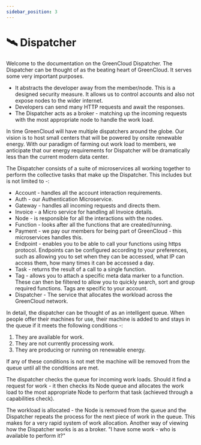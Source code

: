 ```yaml
---
sidebar_position: 3
---
```


# 🛰️ Dispatcher

Welcome to the documentation on the GreenCloud Dispatcher. The Dispatcher can be thought of as the beating heart of GreenCloud. It serves some very important purposes.

-   It abstracts the developer away from the member/node. This is a designed security measure. It allows us to control accounts and also not expose nodes to the wider internet.
-   Developers can send many HTTP requests and await the responses.
-   The Dispatcher acts as a broker - matching up the incoming requests with the most appropriate node to handle the work load.

In time GreenCloud will have multiple dispatchers around the globe. Our vision is to host small centers that will be powered by onsite renewable energy. With our paradigm of farming out work load to members, we anticipate that our energy requirements for Dispatcher will be dramatically less than the current modern data center.

The Dispatcher consists of a suite of microservices all working together to perform the collective tasks that make up the Dispatcher. This includes but is not limited to -:

-   Account - handles all the account interaction requirements.
-   Auth - our Authentication Microservice.
-   Gateway - handles all incoming requests and directs them.
-   Invoice - a Micro service for handling all Invoice details.
-   Node - is responsible for all the interactions with the nodes.
-   Function - looks after all the functions that are created/running.
-   Payment - we pay our members for being part of GreenCloud - this microservices handles this.
-   Endpoint - enables you to be able to call your functions using https protocol. Endpoints can be configured according to your preferences, such as allowing you to set when they can be accessed, what IP can access them, how many times it can be accessed a day.
-   Task - returns the result of a call to a single function.
-   Tag - allows you to attach a specific meta data marker to a function. These can then be filtered to allow you to quickly search, sort and group required functions. Tags are specific to your account.
-   Dispatcher - The service that allocates the workload across the GreenCloud network.

In detail, the dispatcher can be thought of as an intelligent queue. When people offer their machines for use, their machine is added to and stays in the queue if it meets the following conditions -:

1. They are available for work.
2. They are not currently processing work.
3. They are producing or running on renewable energy.

If any of these conditions is not met the machine will be removed from the queue until all the conditions are met.

The dispatcher checks the queue for incoming work loads. Should it find a request for work - it then checks its Node queue and allocates the work load to the most appropriate Node to perform that task (achieved through a capabilities check).

The workload is allocated - the Node is removed from the queue and the Dispatcher repeats the process for the next piece of work in the queue. This makes for a very rapid system of work allocation. Another way of viewing how the Dispatcher works is as a broker. "I have some work - who is available to perform it?"
